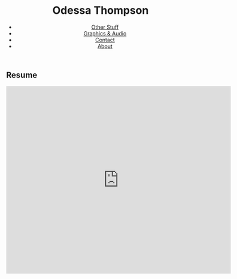 	
<head>
	<title> Odessa Emmanuelle Thompson </title>
	<link rel="stylesheet" type="text/css" href="main.css">
<head>
	
<header>
	<h1>Odessa Thompson</h1>
	<div class="navigation">	
		<nav>
			<ul>
				<li><a style="" href="news.asp"> Other Stuff </a></li>
  				<li><a href="news.asp">Graphics & Audio</a></li>
  				<li><a href="contact.asp">Contact</a></li>
  				<li><a href="about.asp">About</a></li>
			</ul>
		</nav>
	</div>

</header>

<body>
	<h2 class="textmain">Resume</h2>
	<iframe src="https://docs.google.com/document/d/1TzAaMBRqJgXjeM7PX0FmfZh1uKlzwnDknbMPrYt4--A/edit?usp=sharing" style="width:600px; height:500px;" frameborder="0"></iframe>

</body>



